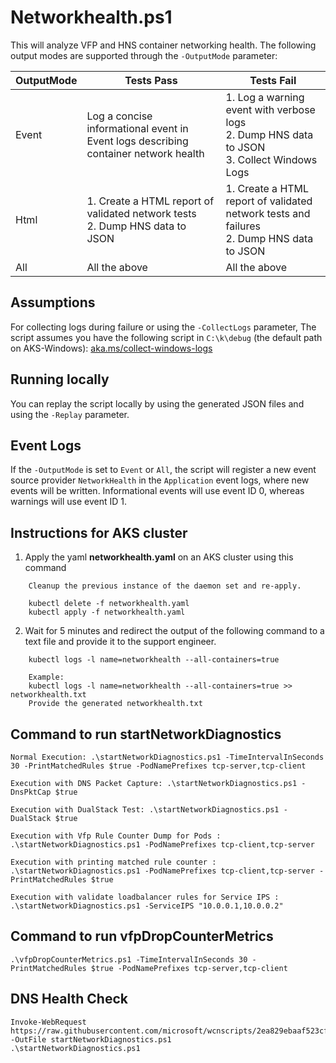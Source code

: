 # Networkhealth.ps1

This will analyze VFP and HNS container networking health.
The following output modes are supported through the `-OutputMode` parameter:

| OutputMode | Tests Pass                                                                          | Tests Fail                                                                                 |
|------------|-------------------------------------------------------------------------------------|--------------------------------------------------------------------------------------------|
| Event      | Log a concise informational event in Event logs describing container network health | 1. Log a warning event with verbose logs <br/>  2. Dump HNS data to JSON <br/> 3. Collect Windows Logs |
| Html       | 1. Create a HTML report of validated network tests <br/> 2. Dump HNS data to JSON         | 1. Create a HTML report of validated network tests and failures <br/> 2. Dump HNS data to JSON   |
| All        | All the above                                                                       | All the above                                                                              |

## Assumptions
For collecting logs during failure or using the `-CollectLogs` parameter, The script assumes you have the following script in `C:\k\debug` (the default path on AKS-Windows): [aka.ms/collect-windows-logs](http://aka.ms/collect-windows-logs)

## Running locally
You can replay the script locally by using the generated JSON files and using the `-Replay` parameter.

## Event Logs
If the `-OutputMode` is set to `Event` or `All`, the script will register a new event source provider `NetworkHealth` in the `Application` event logs, where new events will be written. Informational events will use event ID 0, whereas warnings will use event ID 1.

## Instructions for AKS cluster

1. Apply the yaml **networkhealth.yaml** on an AKS cluster using this command
```
    Cleanup the previous instance of the daemon set and re-apply.

    kubectl delete -f networkhealth.yaml
    kubectl apply -f networkhealth.yaml
```

2. Wait for 5 minutes and redirect the output of the following command to a text file and provide it to the support engineer.
```
    kubectl logs -l name=networkhealth --all-containers=true

    Example:
    kubectl logs -l name=networkhealth --all-containers=true >> networkhealth.txt
    Provide the generated networkhealth.txt
```
## Command to run startNetworkDiagnostics
```
Normal Execution: .\startNetworkDiagnostics.ps1 -TimeIntervalInSeconds 30 -PrintMatchedRules $true -PodNamePrefixes tcp-server,tcp-client

Execution with DNS Packet Capture: .\startNetworkDiagnostics.ps1 -DnsPktCap $true

Execution with DualStack Test: .\startNetworkDiagnostics.ps1 -DualStack $true

Execution with Vfp Rule Counter Dump for Pods : .\startNetworkDiagnostics.ps1 -PodNamePrefixes tcp-client,tcp-server

Execution with printing matched rule counter : .\startNetworkDiagnostics.ps1 -PodNamePrefixes tcp-client,tcp-server -PrintMatchedRules $true

Execution with validate loadbalancer rules for Service IPS : .\startNetworkDiagnostics.ps1 -ServiceIPS "10.0.0.1,10.0.0.2"

```

## Command to run vfpDropCounterMetrics
```
.\vfpDropCounterMetrics.ps1 -TimeIntervalInSeconds 30 -PrintMatchedRules $true -PodNamePrefixes tcp-server,tcp-client
```

## DNS Health Check
```
Invoke-WebRequest https://raw.githubusercontent.com/microsoft/wcnscripts/2ea829ebaaf523cf58ef8e64120e54849eb4bd51/scripts/networkhealth/startNetworkDiagnostics.ps1 -OutFile startNetworkDiagnostics.ps1
.\startNetworkDiagnostics.ps1
```